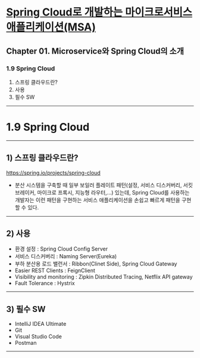 # <a href = "../README.md" target="_blank">Spring Cloud로 개발하는 마이크로서비스 애플리케이션(MSA)</a>
## Chapter 01. Microservice와 Spring Cloud의 소개
### 1.9 Spring Cloud
1) 스프링 클라우드란?
2) 사용
3) 필수 SW

---

# 1.9 Spring Cloud

---

## 1) 스프링 클라우드란?
https://spring.io/projects/spring-cloud

- 분산 시스템을 구축할 때 일부 보일러 플레이트 패턴(설정, 서비스 디스커버리, 서킷 브레이커, 마이크로 프록시, 지능형 라우터,...)
있는데, Spring Cloud를 사용하는 개발자는 이런 패턴을 구현하는 서비스 애플리케이션을 손쉽고 빠르게 패턴을 구현할 수 있다.

---

## 2) 사용

- 환경 설정 : Spring Cloud Config Server
- 서비스 디스커버리 : Naming Server(Eureka)
- 부하 분산용 로드 밸런서 : Ribbon(Clinet Side), Spring Cloud Gateway
- Easier REST Clients : FeignClient
- Visibility and monitoring : Zipkin Distributed Tracing, Netflix API gateway
- Fault Tolerance : Hystrix

---

## 3) 필수 SW
- IntelliJ IDEA Ultimate
- Git
- Visual Studio Code
- Postman

---
